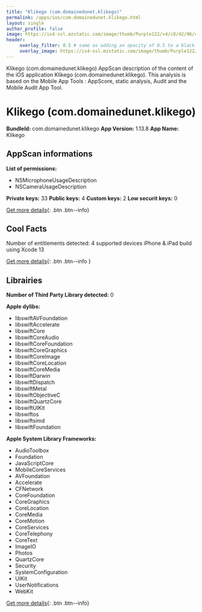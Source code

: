 ```yaml
---
title: "Klikego (com.domainedunet.klikego)"
permalink: /apps/ios/com.domainedunet.klikego.html
layout: single
author_profile: false
image: https://is4-ssl.mzstatic.com/image/thumb/Purple122/v4/c8/42/96/c8429641-2ed6-c1e2-3cb7-55a5c9ee9a3d/AppIcon-0-0-1x_U007emarketing-0-0-0-7-0-0-sRGB-0-0-0-GLES2_U002c0-512MB-85-220-0-0.png/512x512bb.jpg
header: 
     overlay_filter: 0.5 # same as adding an opacity of 0.5 to a black background
     overlay_image: https://is4-ssl.mzstatic.com/image/thumb/Purple122/v4/c8/42/96/c8429641-2ed6-c1e2-3cb7-55a5c9ee9a3d/AppIcon-0-0-1x_U007emarketing-0-0-0-7-0-0-sRGB-0-0-0-GLES2_U002c0-512MB-85-220-0-0.png/512x512bb.jpg
---
```

Klikego (com.domainedunet.klikego) AppScan description of the content of the iOS application Klikego (com.domainedunet.klikego). This analysis is based on the Mobile App Tools : AppScore, static analysis, Audit and the Mobile Audit App Tool.

# Klikego (com.domainedunet.klikego)

**BundleId:** com.domainedunet.klikego
**App Version:** 1.13.8
**App Name:** Klikego


## AppScan informations 

**List of permissions:** 
- NSMicrophoneUsageDescription
- NSCameraUsageDescription
  
  
**Private keys:** 33
**Public keys:** 4
**Custom keys:** 2
**Low securit keys:** 0
  
[Get more details](/pricing.html){: .btn .btn--info}

## Cool Facts

Number of entitlements detected: 4
supported devices iPhone & iPad
build using Xcode 13
  
[Get more details](/pricing.html){: .btn .btn--info }

## Librairies 
**Number of Third Party Library detected:** 0


**Apple dylibs:**
- libswiftAVFoundation
- libswiftAccelerate
- libswiftCore
- libswiftCoreAudio
- libswiftCoreFoundation
- libswiftCoreGraphics
- libswiftCoreImage
- libswiftCoreLocation
- libswiftCoreMedia
- libswiftDarwin
- libswiftDispatch
- libswiftMetal
- libswiftObjectiveC
- libswiftQuartzCore
- libswiftUIKit
- libswiftos
- libswiftsimd
- libswiftFoundation


**Apple System Library Frameworks:**
- AudioToolbox
- Foundation
- JavaScriptCore
- MobileCoreServices
- AVFoundation
- Accelerate
- CFNetwork
- CoreFoundation
- CoreGraphics
- CoreLocation
- CoreMedia
- CoreMotion
- CoreServices
- CoreTelephony
- CoreText
- ImageIO
- Photos
- QuartzCore
- Security
- SystemConfiguration
- UIKit
- UserNotifications
- WebKit


  
[Get more details](/pricing.html){: .btn .btn--info}

